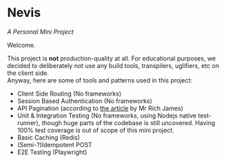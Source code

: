 # Nevis

*A Personal Mini Project*

Welcome.

This project is **not** production-quality at all. For educational purposes, we decided to deliberately not use any build tools, transpilers, uglifiers, etc on the client side.   
Anyway, here are some of tools and patterns used in this project:
  
- Client Side Routing (No frameworks)  
- Session Based Authentication (No frameworks)  
- API Pagination (according to [the article](https://mysql.rjweb.org/doc.php/pagination) by Mr Rich James)  
- Unit & Integration Testing (No frameworks, using Nodejs native test-runner), though huge parts of the codebase is still uncovered. Having 100% test coverage is out of scope of this mini project.  
- Basic Caching (Redis)  
- (Semi-?)Idempotent POST  
- E2E Testing (Playwright)